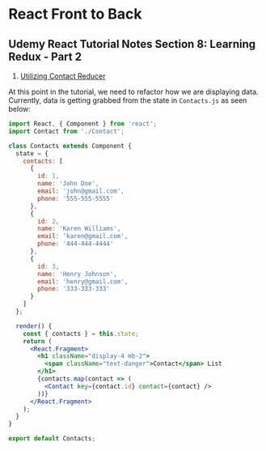 # React Front to Back

## Udemy React Tutorial Notes Section 8: Learning Redux - Part 2

1. [ Utilizing Contact Reducer ](#utilizing-contact-reducer)

At this point in the tutorial, we need to refactor how we are displaying data. Currently, data is getting grabbed from the state in `Contacts.js` as seen below:

```jsx
import React, { Component } from 'react';
import Contact from './Contact';

class Contacts extends Component {
  state = {
    contacts: [
      {
        id: 1,
        name: 'John Doe',
        email: 'john@gmail.com',
        phone: '555-555-5555'
      },
      {
        id: 2,
        name: 'Karen Williams',
        email: 'karen@gmail.com',
        phone: '444-444-4444'
      },
      {
        id: 3,
        name: 'Henry Johnson',
        email: 'henry@gmail.com',
        phone: '333-333-333'
      }
    ]
  };

  render() {
    const { contacts } = this.state;
    return (
      <React.Fragment>
        <h1 className="display-4 mb-2">
          <span className="text-danger">Contact</span> List
        </h1>
        {contacts.map(contact => (
          <Contact key={contact.id} contact={contact} />
        ))}
      </React.Fragment>
    );
  }
}

export default Contacts;
```

